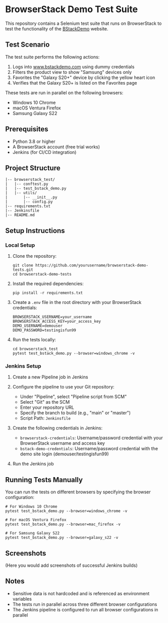 # BrowserStack Demo Test Suite

This repository contains a Selenium test suite that runs on BrowserStack to test the functionality of the [BStackDemo](https://www.bstackdemo.com) website.

## Test Scenario

The test suite performs the following actions:
1. Logs into www.bstackdemo.com using dummy credentials
2. Filters the product view to show "Samsung" devices only
3. Favorites the "Galaxy S20+" device by clicking the yellow heart icon
4. Verifies that the Galaxy S20+ is listed on the Favorites page

These tests are run in parallel on the following browsers:
- Windows 10 Chrome
- macOS Ventura Firefox
- Samsung Galaxy S22

## Prerequisites

- Python 3.8 or higher
- A BrowserStack account (free trial works)
- Jenkins (for CI/CD integration)

## Project Structure

```
|-- browserstack_test/
|   |-- conftest.py
|   |-- test_bstack_demo.py
|   |-- utils/
|       |-- __init__.py
|       |-- config.py
|-- requirements.txt
|-- Jenkinsfile
|-- README.md
```

## Setup Instructions

### Local Setup

1. Clone the repository:
   ```
   git clone https://github.com/yourusername/browserstack-demo-tests.git
   cd browserstack-demo-tests
   ```

2. Install the required dependencies:
   ```
   pip install -r requirements.txt
   ```

3. Create a `.env` file in the root directory with your BrowserStack credentials:
   ```
   BROWSERSTACK_USERNAME=your_username
   BROWSERSTACK_ACCESS_KEY=your_access_key
   DEMO_USERNAME=demouser
   DEMO_PASSWORD=testingisfun99
   ```

4. Run the tests locally:
   ```
   cd browserstack_test
   pytest test_bstack_demo.py --browser=windows_chrome -v
   ```

### Jenkins Setup

1. Create a new Pipeline job in Jenkins

2. Configure the pipeline to use your Git repository:
   - Under "Pipeline", select "Pipeline script from SCM"
   - Select "Git" as the SCM
   - Enter your repository URL
   - Specify the branch to build (e.g., "main" or "master")
   - Script Path: `Jenkinsfile`

3. Create the following credentials in Jenkins:
   - `browserstack-credentials`: Username/password credential with your BrowserStack username and access key
   - `bstack-demo-credentials`: Username/password credential with the demo site login (demouser/testingisfun99)

4. Run the Jenkins job

## Running Tests Manually

You can run the tests on different browsers by specifying the browser configuration:

```
# For Windows 10 Chrome
pytest test_bstack_demo.py --browser=windows_chrome -v

# For macOS Ventura Firefox
pytest test_bstack_demo.py --browser=mac_firefox -v

# For Samsung Galaxy S22
pytest test_bstack_demo.py --browser=galaxy_s22 -v
```

## Screenshots

(Here you would add screenshots of successful Jenkins builds)

## Notes

- Sensitive data is not hardcoded and is referenced as environment variables
- The tests run in parallel across three different browser configurations
- The Jenkins pipeline is configured to run all browser configurations in parallel